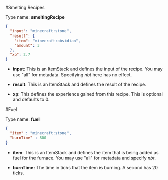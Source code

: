 #Smelting Recipes

Type name: __smeltingRecipe__

```json
{
  "input": "minecraft:stone",
  "result": {
    "item": "minecraft:obsidian",
    "amount": 3
  },
  "xp": 2.7
}
```
	
* __input__: This is an ItemStack and defines the input of the recipe. You may use "all" for metadata. Specifying _nbt_ here has no effect.

* __result__: This is an ItemStack and defines the result of the recipe.

* __xp__: This defines the experience gained from this recipe. This is optional and defaults to 0.

#Fuel

Type name: __fuel__

```json
{
  "item" : "minecraft:stone",
  "burnTime" : 800
}
```
	
* __item__: This is an ItemStack and defines the item that is being added as fuel for the furnace. You may use "all" for metadata and specify _nbt_.

* __burnTime__: The time in ticks that the item is burning. A second has 20 ticks.